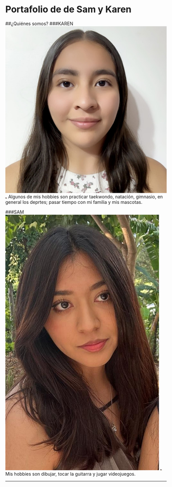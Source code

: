 # Portafolio de de Sam y Karen

##¿Quiénes somos?
###KAREN
![Diagrama del sistema](recursos/imgs/fotoAlumno.png)
<img src="../recursos/imgs/ibero.jpeg" alt="Diagrama del sistema" width="5">
Algunos de mis hobbies son practicar taekwondo, natación, gimnasio, en general los deprtes; pasar tiempo con mi familia y mis mascotas.



###SAM
![Diagrama del sistema](recursos/imgs/Image.jpeg)
<img src="../recursos/imgs/ibero.jpeg" alt="Diagrama del sistema" width="5">
Mis hobbies son dibujar, tocar la guitarra y jugar videojuegos.




---


